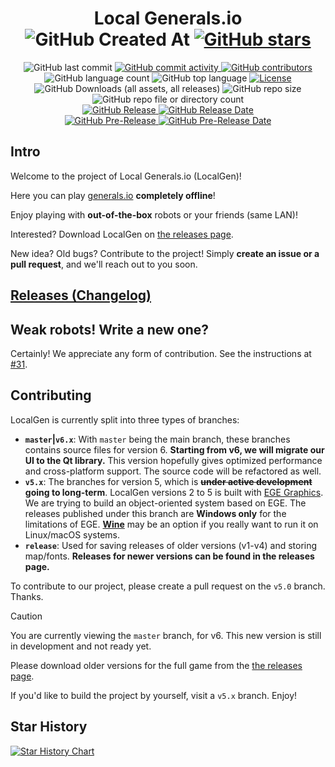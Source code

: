 <div align="center">
  <h1>Local Generals.io
    <br/>
    <img alt="GitHub Created At" src="https://img.shields.io/github/created-at/SZXC-WG/LocalGen-new" />
    <a href="https://github.com/SZXC-WG/LocalGen-new/stargazers">
      <img alt="GitHub stars" src="https://img.shields.io/github/stars/SZXC-WG/LocalGen-new.svg?style=social"/>
    </a>
  </h1>
  <img alt="GitHub last commit" src="https://img.shields.io/github/last-commit/SZXC-WG/LocalGen-new" />
  <a href="https://github.com/SZXC-WG/LocalGen-new/commits">
    <img alt="GitHub commit activity" src="https://img.shields.io/github/commit-activity/t/SZXC-WG/LocalGen-new?label=total%20commits" />
  </a>
  <a href="https://github.com/SZXC-WG/LocalGen-new/contributors">
    <img alt="GitHub contributors" src="https://img.shields.io/github/contributors/SZXC-WG/LocalGen-new" />
  </a>
  <br/>
  <img alt="GitHub language count" src="https://img.shields.io/github/languages/count/SZXC-WG/LocalGen-new" />
  <img alt="GitHub top language" src="https://img.shields.io/github/languages/top/SZXC-WG/LocalGen-new" />
  <a href="https://github.com/SZXC-WG/LocalGen-new/blob/master/LICENSE">
    <img alt="License" src="https://img.shields.io/github/license/SZXC-WG/LocalGen-new.svg" />
  </a>
  <br/>
  <img alt="GitHub Downloads (all assets, all releases)" src="https://img.shields.io/github/downloads/SZXC-WG/LocalGen-new/total" />
  <img alt="GitHub repo size" src="https://img.shields.io/github/repo-size/SZXC-WG/LocalGen-new"/>
  <img alt="GitHub repo file or directory count" src="https://img.shields.io/github/directory-file-count/SZXC-WG/LocalGen-new" />
  <br/>
  <a href="https://github.com/SZXC-WG/LocalGen-new/releases/latest">
    <img alt="GitHub Release" src="https://img.shields.io/github/v/release/SZXC-WG/LocalGen-new?label=latest%20stable" />
    <img alt="GitHub Release Date" src="https://img.shields.io/github/release-date/SZXC-WG/LocalGen-new?label=date" />
  </a>
  <br/>
  <a href="https://github.com/SZXC-WG/LocalGen-new/releases">
    <img alt="GitHub Pre-Release" src="https://img.shields.io/github/v/release/SZXC-WG/LocalGen-new?include_prereleases&label=latest%20preview" />
    <img alt="GitHub Pre-Release Date" src="https://img.shields.io/github/release-date-pre/SZXC-WG/LocalGen-new?label=date" />
  </a>
</div>

## Intro

Welcome to the project of Local Generals.io (LocalGen)!

Here you can play [generals.io](http://generals.io) **completely offline**!

Enjoy playing with **out-of-the-box** robots or your friends (same LAN)!

Interested? Download LocalGen on [the releases page](http://github.com/SZXC-WG/LocalGen-new/releases).

New idea? Old bugs? Contribute to the project! Simply **create an issue or a pull request**, and we'll reach out to you soon.

## [Releases (Changelog)](http://github.com/SZXC-WG/LocalGen-new/releases)

## Weak robots! Write a new one?

Certainly! We appreciate any form of contribution. See the instructions at [#31](../../issues/31).

## Contributing

LocalGen is currently split into three types of branches:

- **`master`|`v6.x`**: With `master` being the main branch, these branches contains source files for version 6.
  **Starting from v6, we will migrate our UI to the Qt library.**
  This version hopefully gives optimized performance and cross-platform support. The source code will be refactored as well.
- **`v5.x`**: The branches for version 5, which is **~~under active development~~ going to long-term**.
  LocalGen versions 2 to 5 is built with [EGE Graphics](http://xege.org).
  We are trying to build an object-oriented system based on EGE.
  The releases published under this branch are **Windows only** for the limitations of EGE.
  [**Wine**](https://www.winehq.org) may be an option if you really want to run it on Linux/macOS systems.
- **`release`**: Used for saving releases of older versions (v1-v4) and storing map/fonts. **Releases for newer versions can be found in the releases page.**

To contribute to our project, please create a pull request on the `v5.0` branch. Thanks.

> [!CAUTION]
>
> You are currently viewing the `master` branch, for v6. This new version is still in development and not ready yet.
>
> Please download older versions for the full game from the [the releases page](http://github.com/SZXC-WG/LocalGen-new/releases).
>
> If you'd like to build the project by yourself, visit a `v5.x` branch. Enjoy!

## Star History

[![Star History Chart](https://api.star-history.com/svg?repos=SZXC-WG/LocalGen-new&type=Date)](https://star-history.com/#SZXC-WG/LocalGen-new&Date)

<!--
## Donate Please! (WeChat Pay and AliPay)

[![QIM4p.md.jpg](https://i.imgtg.com/2023/01/19/QIM4p.md.jpg)](https://imgtg.com/image/QIM4p)
[![Quwij.md.jpg](https://i.imgtg.com/2023/01/19/Quwij.md.jpg)](https://imgtg.com/image/Quwij)
-->
